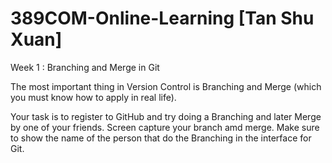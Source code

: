 # 389COM-Online-Learning [Tan Shu Xuan]

Week 1 : Branching and Merge in Git

The most important thing in Version Control is Branching and Merge (which you must know how to apply in real life).

Your task is to register to GitHub and try doing a Branching and later Merge by one of your friends. 
Screen capture your branch amd merge. 
Make sure to show the name of the person that do the Branching in the interface for Git. 
